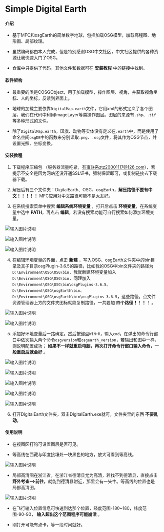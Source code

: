 # Simple Digital Earth

#### 介绍

- 基于MFC和osgEarth的简单数字地球，包括加载OSG模型，加载高程图、地形图、局部纹理。

- 虽然编码都由本人完成，但是特别感谢OSG中文社区，中文社区提供的各种资源让我快速入门了OSG。

- 仓库中只提供了代码，其他文件和数据可在 **安装教程** 中的链接中找到。

#### 软件架构
- 最重要的类是COSGObject，用于加载模型，操作图层、视角，并获取视角坐标、人的坐标，反馈到界面上。

- 地球的加载主要依靠`DigitalMap.earth`文件，它用xml的形式定义了各个图层，我们在代码中利用ImageLayer等类操作图层。图层的来源有`.shp`、`.tif`等多种形式的文件。

- 除了`DigitalMap.earth`，国旗、动物等实体没有定义在`.earth`中，而是使用了命名空间`osgDB`中的函数来分别读取`.png`、`.osg`文件，将其作为OSG节点，并设置光照、坐标变换。


#### 安装教程

1. 下载程序压缩包 （服务器流量吃紧，有事联系ztz20001117@126.com），若提示不安全是因为网站还没开通SSL证书，强制保留即可，或复制链接去下载器下载。

2. 解压后有三个文件夹：DigitalEarth、OSG、osgEarth，**解压路径不要有中文！！！！！** MFC应用对中文路径可能不是太友好。

3. 在系统搜索菜单中搜索 **编辑系统环境变量** ，打开后点击 **环境变量**，在系统变量中选中 **PATH**，再点击 **编辑**。若没有搜索功能可自行搜索如何添加环境变量。

![输入图片说明](guide_pic%E6%90%9C%E7%B4%A2%E7%BC%96%E8%BE%91%E7%8E%AF%E5%A2%83%E5%8F%98%E9%87%8F.png)

![输入图片说明](guide_pic%E7%82%B9%E5%87%BB%E7%8E%AF%E5%A2%83%E5%8F%98%E9%87%8F.png)

![输入图片说明](guide_pic%E7%BC%96%E8%BE%91Path.png)

4. 在编辑环境变量的界面，点击 **新建** ，写入OSG、osgEarth文件夹中的bin目录及其子目录osgPlugin-3.6.5的路径，比如我的OSG中bin文件夹的路径为`D:\Environment\OSG\OSG\bin`，我就新建环境变量加入`D:\Environment\OSG\OSG\bin`，同理加入`D:\Environment\OSG\OSG\bin\osgPlugins-3.6.5`、`D:\Environment\OSG\osgEarth\bin`、`D:\Environment\OSG\osgEarth\bin\osgPlugins-3.6.5`，这些路径。点文件资源管理器上方的文件夹图标就能复制路径，一共要加 **四个路径！！！！** 。

![输入图片说明](guide_pic%E6%B7%BB%E5%8A%A0%E7%8E%AF%E5%A2%83%E5%8F%98%E9%87%8F.png)  

![输入图片说明](guide_pic%E7%9B%AE%E5%BD%95.png)  

5. 添加好环境变量后一路确定。然后按键盘`WIN+R`，输入`cmd`，在弹出的命令行窗口中依次输入两个命令`osgversion`和`osgearth_version`，若输出和图中一样，则说明配置成功； **如果不一样就重启电脑，再次打开命令行窗口输入命令，一般重启后就会好** 。

![输入图片说明](guide_pic%E7%A1%AE%E5%AE%9A1.png)

![输入图片说明](guide_pic%E7%A1%AE%E5%AE%9A2.png)

![输入图片说明](guide_pic%E7%A1%AE%E5%AE%9A3.png)

![输入图片说明](guide_pic%E8%BE%93%E5%85%A5cmd.png)

![输入图片说明](guide_pic%E7%A1%AE%E8%AE%A4%E9%85%8D%E7%BD%AE%E5%AE%8C%E6%88%90.png)

6. 打开DigitalEarth文件夹，双击DigitalEarth.exe就可，文件夹里的东西 **不要乱动**。

#### 使用说明

- 在视图区打钩可设置图层是否可见。

- 等高线在西藏与印度接壤处一块黑色的地方，放大可看到等高线。

![输入图片说明](guide_pic%E7%AD%89%E9%AB%98%E7%BA%BF%E4%BD%8D%E7%BD%AE.png)

- 局部高清图在浙江省，在浙江省德清县尤为高清，若找不到德清县，直接点击**野外考查-->前往**，就能到德清县附近，那里会有一头牛。等高线的位置也是局部高清图。

![输入图片说明](guide_pic%E6%B5%99%E6%B1%9F%E4%BD%8D%E7%BD%AE.png)

- 在飞行输入位置信息可快速到达那个位置，经度范围-180~180，纬度范围-90-90， **输入超出这个范围程序可能崩溃** 。

- 刚打开可能有点卡，等一段时间就好。
